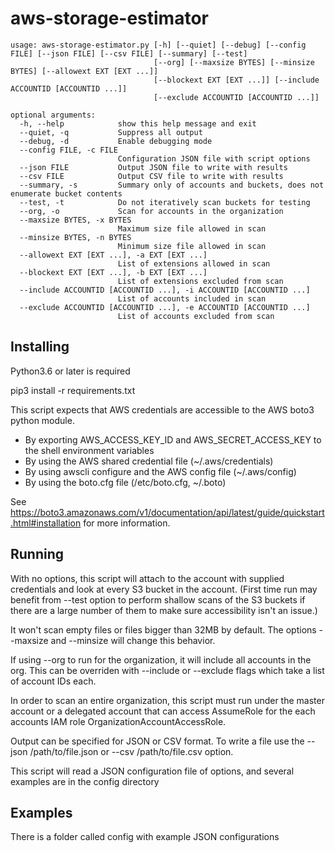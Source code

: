 # aws-storage-estimator

```
usage: aws-storage-estimator.py [-h] [--quiet] [--debug] [--config FILE] [--json FILE] [--csv FILE] [--summary] [--test]
                                [--org] [--maxsize BYTES] [--minsize BYTES] [--allowext EXT [EXT ...]]
                                [--blockext EXT [EXT ...]] [--include ACCOUNTID [ACCOUNTID ...]]
                                [--exclude ACCOUNTID [ACCOUNTID ...]]

optional arguments:
  -h, --help            show this help message and exit
  --quiet, -q           Suppress all output
  --debug, -d           Enable debugging mode
  --config FILE, -c FILE
                        Configuration JSON file with script options
  --json FILE           Output JSON file to write with results
  --csv FILE            Output CSV file to write with results
  --summary, -s         Summary only of accounts and buckets, does not enumerate bucket contents
  --test, -t            Do not iteratively scan buckets for testing
  --org, -o             Scan for accounts in the organization
  --maxsize BYTES, -x BYTES
                        Maximum size file allowed in scan
  --minsize BYTES, -n BYTES
                        Minimum size file allowed in scan
  --allowext EXT [EXT ...], -a EXT [EXT ...]
                        List of extensions allowed in scan
  --blockext EXT [EXT ...], -b EXT [EXT ...]
                        List of extensions excluded from scan
  --include ACCOUNTID [ACCOUNTID ...], -i ACCOUNTID [ACCOUNTID ...]
                        List of accounts included in scan
  --exclude ACCOUNTID [ACCOUNTID ...], -e ACCOUNTID [ACCOUNTID ...]
                        List of accounts excluded from scan

```

## Installing

Python3.6 or later is required

pip3 install -r requirements.txt

This script expects that AWS credentials are accessible to the AWS boto3 python module.
* By exporting AWS_ACCESS_KEY_ID and AWS_SECRET_ACCESS_KEY to the shell environment variables
* By using the AWS shared credential file (~/.aws/credentials)
* By using awscli configure and the AWS config file (~/.aws/config)
* By using the boto.cfg file (/etc/boto.cfg, ~/.boto)

See https://boto3.amazonaws.com/v1/documentation/api/latest/guide/quickstart.html#installation for more information.

## Running

With no options, this script will attach to the account with supplied credentials and 
look at every S3 bucket in the account.  (First time run may benefit from --test option to perform shallow 
scans of the S3 buckets if there are a large number of them to make sure accessibility isn't an issue.) 

It won't scan empty files or files bigger than 32MB by default.  The options --maxsize and --minsize will 
change this behavior.

If using --org to run for the organization, it will include all accounts in the org.  This can be
overriden with --include or --exclude flags which take a list of account IDs each.

In order to scan an entire organization, this script must run under the master account or 
a delegated account that can access AssumeRole for the each accounts IAM role OrganizationAccountAccessRole.

Output can be specified for JSON or CSV format.  To write a file use the --json /path/to/file.json or --csv /path/to/file.csv option.

This script will read a JSON configuration file of options, and several examples are in the config directory

## Examples

There is a folder called config with example JSON configurations
